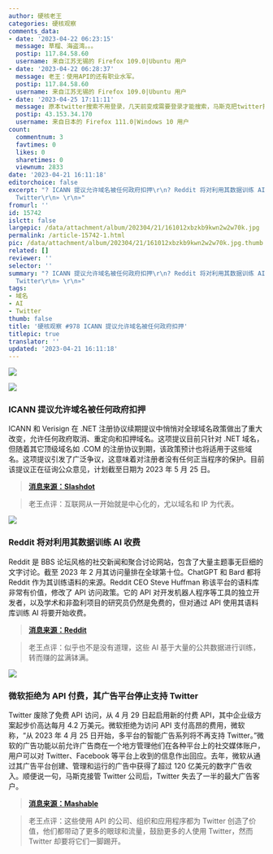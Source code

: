 ```yaml
---
author: 硬核老王
categories: 硬核观察
comments_data:
- date: '2023-04-22 06:23:15'
  message: 草榴、海盗湾。。。
  postip: 117.84.58.60
  username: 来自江苏无锡的 Firefox 109.0|Ubuntu 用户
- date: '2023-04-22 06:28:37'
  message: 老王：使用API的还有职业水军。
  postip: 117.84.58.60
  username: 来自江苏无锡的 Firefox 109.0|Ubuntu 用户
- date: '2023-04-25 17:11:11'
  message: 原本twitter搜索不用登录，几天前变成需要登录才能搜索，马斯克把twitter拉到跟facebook一个水平
  postip: 43.153.34.170
  username: 来自日本的 Firefox 111.0|Windows 10 用户
count:
  commentnum: 3
  favtimes: 0
  likes: 0
  sharetimes: 0
  viewnum: 2833
date: '2023-04-21 16:11:18'
editorchoice: false
excerpt: "? ICANN 提议允许域名被任何政府扣押\r\n? Reddit 将对利用其数据训练 AI 收费\r\n? 微软拒绝为 API 付费，其广告平台停止支持
  Twitter\r\n» \r\n»"
fromurl: ''
id: 15742
islctt: false
largepic: /data/attachment/album/202304/21/161012xbzkb9kwn2w2w70k.jpg
permalink: /article-15742-1.html
pic: /data/attachment/album/202304/21/161012xbzkb9kwn2w2w70k.jpg.thumb.jpg
related: []
reviewer: ''
selector: ''
summary: "? ICANN 提议允许域名被任何政府扣押\r\n? Reddit 将对利用其数据训练 AI 收费\r\n? 微软拒绝为 API 付费，其广告平台停止支持
  Twitter\r\n» \r\n»"
tags:
- 域名
- AI
- Twitter
thumb: false
title: '硬核观察 #978 ICANN 提议允许域名被任何政府扣押'
titlepic: true
translator: ''
updated: '2023-04-21 16:11:18'
---
```


![](/data/attachment/album/202304/21/161012xbzkb9kwn2w2w70k.jpg)


![](/data/attachment/album/202304/21/161024fatswnx22akd5wr6.jpg)


### ICANN 提议允许域名被任何政府扣押


ICANN 和 Verisign 在 .NET 注册协议续期提议中悄悄对全球域名政策做出了重大改变，允许任何政府取消、重定向和扣押域名。这项提议目前只针对 .NET 域名，但随着其它顶级域名如 .COM 的注册协议到期，该政策预计也将适用于这些域名。这项提议引发了广泛争议，这意味着对注册者没有任何正当程序的保护。目前该提议正在征询公众意见，计划截至日期为 2023 年 5 月 25 日。



> 
> **[消息来源：Slashdot](https://tech.slashdot.org/story/23/04/20/0334252/icannverisign-proposal-would-allow-any-government-to-seize-domain-names)**
> 
> 
> 



> 
> 老王点评：互联网从一开始就是中心化的，尤以域名和 IP 为代表。
> 
> 
> 


![](/data/attachment/album/202304/21/161035ik2lcacb9ta62n1a.jpg)


### Reddit 将对利用其数据训练 AI 收费


Reddit 是 BBS 论坛风格的社交新闻和聚合讨论网站，包含了大量主题事无巨细的文字讨论。截至 2023 年 2 月其访问量排在全球第十位。ChatGPT 和 Bard 都将 Reddit 作为其训练语料的来源。Reddit CEO Steve Huffman 称该平台的语料库非常有价值，修改了 API 访问政策。它的 API 对开发机器人程序等工具的独立开发者，以及学术和非盈利项目的研究员仍然是免费的，但对通过 API 使用其语料库训练 AI 将要开始收费。



> 
> **[消息来源：Reddit](https://www.redditinc.com/blog/2023apiupdates)**
> 
> 
> 



> 
> 老王点评：似乎也不是没有道理，这些 AI 基于大量的公共数据进行训练，转而赚的盆满钵满。
> 
> 
> 


![](/data/attachment/album/202304/21/161053qjhzpz6y9zjs79vf.jpg)


### 微软拒绝为 API 付费，其广告平台停止支持 Twitter


Twitter 废除了免费 API 访问，从 4 月 29 日起启用新的付费 API，其中企业级方案起步价高达每月 4.2 万美元。微软拒绝为访问 API 支付高昂的费用，微软称，“从 2023 年 4 月 25 日开始，多平台的智能广告系列将不再支持 Twitter。”微软的广告功能以前允许广告商在一个地方管理他们在各种平台上的社交媒体账户，用户可以对 Twitter、Facebook 等平台上收到的信息作出回应。去年，微软从通过其广告平台创建、管理和运行的广告中获得了超过 120 亿美元的数字广告收入。顺便说一句，马斯克接管 Twitter 公司后，Twitter 失去了一半的最大广告客户。



> 
> **[消息来源：Mashable](https://mashable.com/article/microsoft-drops-twitter-from-advertising-platform)**
> 
> 
> 



> 
> 老王点评：这些使用 API 的公司、组织和应用程序都为 Twitter 创造了价值，他们都带动了更多的眼球和流量，鼓励更多的人使用 Twitter，然而 Twitter 却要将它们一脚踢开。
> 
> 
>